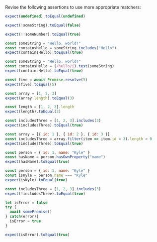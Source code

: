 Revise the following assertions to use more appropriate matchers:

```js
expect(undefined).toEqual(undefined)
```

```js
expect(!someString).toEqual(false)
```

```js
expect(!!someNumber).toEqual(true)
```

```js
const someString = "Hello, world!"
const containsHello = someString.includes("Hello")
expect(containsHello).toEqual(true)
```

```js
const someString = "Hello, world!"
const containsHello = (/hello/i).test(someString)
expect(containsHello).toEqual(true)
```

```js
const five = await Promise.resolve(5)
expect(five).toEqual(5)
```

```js
const array = [1, 2, 3]
expect(array.length).toEqual(3)
```

```js
const length = [1, 2, 3].length
expect(length).toEqual(3)
```

```js
const includesThree = [1, 2, 3].includes(3)
expect(includesThree).toEqual(true)
```

```js
const array = [{ id: 1 }, { id: 2 }, { id: 3 }]
const includesThree = array.filter(item => item.id = 3).length > 0
expect(includesThree).toEqual(true)
```

```js
const person = { id: 1, name: "Kyle" }
const hasName = person.hasOwnProperty("name")
expect(hasName).toEqual(true)
```

```js
const person = { id: 1, name: "Kyle" }
const isKyle = person.name === "Kyle"
expect(isKyle).toEqual(true)
```

```js
const includesThree = [1, 2, 3].includes(3)
expect(!includesThree).toEqual(true)
```

```js
let isError = false
try {
  await somePromise()
} catch(error){
  isError = true
}

expect(isError).toEqual(true)
```

